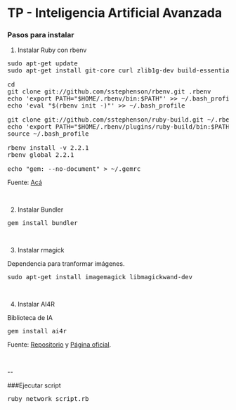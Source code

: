 # TP - Inteligencia Artificial Avanzada

### Pasos para instalar

1) Instalar Ruby con rbenv

<pre>
sudo apt-get update
sudo apt-get install git-core curl zlib1g-dev build-essential libssl-dev libreadline-dev libyaml-dev libsqlite3-dev sqlite3 libxml2-dev libxslt1-dev libcurl4-openssl-dev python-software-properties libffi-dev

cd
git clone git://github.com/sstephenson/rbenv.git .rbenv
echo 'export PATH="$HOME/.rbenv/bin:$PATH"' >> ~/.bash_profile
echo 'eval "$(rbenv init -)"' >> ~/.bash_profile

git clone git://github.com/sstephenson/ruby-build.git ~/.rbenv/plugins/ruby-build
echo 'export PATH="$HOME/.rbenv/plugins/ruby-build/bin:$PATH"' >> ~/.bash_profile
source ~/.bash_profile

rbenv install -v 2.2.1
rbenv global 2.2.1

echo "gem: --no-document" > ~/.gemrc
</pre>

<p>Fuente: <a href="https://www.digitalocean.com/community/tutorials/how-to-install-ruby-on-rails-with-rbenv-on-ubuntu-14-04">Acá</a></p>
<br/>

2) Instalar Bundler
<pre>
gem install bundler
</pre>
<br/>


3) Instalar rmagick 
<p>Dependencia para tranformar imágenes.</p>
<pre>
sudo apt-get install imagemagick libmagickwand-dev
</pre>
<br/>


4) Instalar AI4R
<p>Biblioteca de IA</p>
<pre>
gem install ai4r
</pre>

<p>Fuente: <a href="https://github.com/SergioFierens/ai4r">Repositorio</a> y <a href="http://www.ai4r.org/">Página oficial</a>.</p>
<br>

--

###Ejecutar script
<pre>
ruby network_script.rb
</pre>
